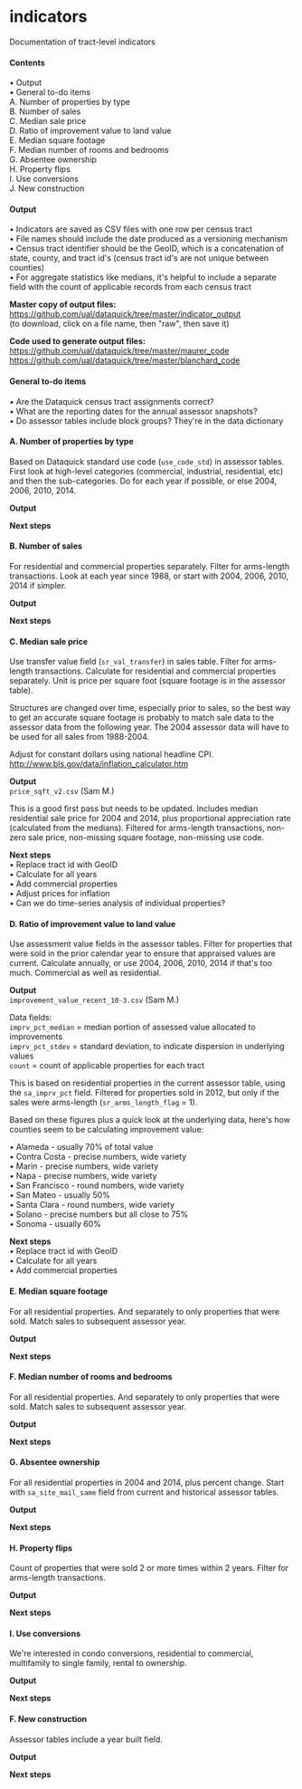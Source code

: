 indicators
==========

Documentation of tract-level indicators

#### Contents

• Output  
• General to-do items  
A. Number of properties by type  
B. Number of sales  
C. Median sale price  
D. Ratio of improvement value to land value  
E. Median square footage  
F. Median number of rooms and bedrooms  
G. Absentee ownership  
H. Property flips  
I. Use conversions  
J. New construction


#### Output

• Indicators are saved as CSV files with one row per census tract  
• File names should  include the date produced as a versioning mechanism  
• Census tract identifier should be the GeoID, which is a concatenation of state, county, and tract id's (census tract id's are not unique between counties)  
• For aggregate statistics like medians, it's helpful to include a separate field with the count of applicable records from each census tract

**Master copy of output files:**  
https://github.com/ual/dataquick/tree/master/indicator_output  
(to download, click on a file name, then "raw", then save it)

**Code used to generate output files:**  
https://github.com/ual/dataquick/tree/master/maurer_code  
https://github.com/ual/dataquick/tree/master/blanchard_code


#### General to-do items

• Are the Dataquick census tract assignments correct?  
• What are the reporting dates for the annual assessor snapshots?  
• Do assessor tables include block groups? They're in the data dictionary


#### A. Number of properties by type

Based on Dataquick standard use code (`use_code_std`) in assessor tables. First look at high-level categories (commercial, industrial, residential, etc) and then the sub-categories. Do for each year if possible, or else 2004, 2006, 2010, 2014.

**Output**

**Next steps**


#### B. Number of sales

For residential and commercial properties separately. Filter for arms-length transactions. Look at each year since 1988, or start with 2004, 2006, 2010, 2014 if simpler.

**Output**

**Next steps**


#### C. Median sale price

Use transfer value field (`sr_val_transfer`) in sales table. Filter for arms-length transactions. Calculate for residential and commercial properties separately. Unit is price per square foot (square footage is in the assessor table). 

Structures are changed over time, especially prior to sales, so the best way to get an accurate square footage is probably to match sale data to the assessor data from the following year. The 2004 assessor data will have to be used for all sales from 1988-2004. 

Adjust for constant dollars using national headline CPI. 
http://www.bls.gov/data/inflation_calculator.htm

**Output**  
`price_sqft_v2.csv` (Sam M.)

This is a good first pass but needs to be updated. Includes median residential sale price for 2004 and 2014, plus proportional appreciation rate (calculated from the medians). Filtered for arms-length transactions, non-zero sale price, non-missing square footage, non-missing use code.

**Next steps**  
• Replace tract id with GeoID  
• Calculate for all years  
• Add commercial properties  
• Adjust prices for inflation  
• Can we do time-series analysis of individual properties?


#### D. Ratio of improvement value to land value

Use assessment value fields in the assessor tables. Filter for properties that were sold in the prior calendar year to ensure that appraised values are current. Calculate annually, or use 2004, 2006, 2010, 2014 if that's too much. Commercial as well as residential. 

**Output**  
`improvement_value_recent_10-3.csv` (Sam M.)

Data fields:  
`imprv_pct_median` = median portion of assessed value allocated to improvements  
`imprv_pct_stdev` = standard deviation, to indicate dispersion in underlying values    
`count` = count of applicable properties for each tract

This is based on residential properties in the current assessor table, using the `sa_imprv_pct` field. Filtered for properties sold in 2012, but only if the sales were arms-length (`sr_arms_length_flag` = 1).

Based on these figures plus a quick look at the underlying data, here's how counties seem to be calculating improvement value:

• Alameda - usually 70% of total value  
• Contra Costa - precise numbers, wide variety  
• Marin - precise numbers, wide variety  
• Napa - precise numbers, wide variety  
• San Francisco - round numbers, wide variety  
• San Mateo - usually 50%  
• Santa Clara - round numbers, wide variety  
• Solano - precise numbers but all close to 75%  
• Sonoma - usually 60%

**Next steps**  
• Replace tract id with GeoID  
• Calculate for all years  
• Add commercial properties


#### E. Median square footage

For all residential properties. And separately to only properties that were sold. Match sales to subsequent assessor year. 

**Output**

**Next steps**


#### F. Median number of rooms and bedrooms

For all residential properties. And separately to only properties that were sold. Match sales to subsequent assessor year. 

**Output**

**Next steps**


#### G. Absentee ownership

For all residential properties in 2004 and 2014, plus percent change. Start with `sa_site_mail_same` field from current and historical assessor tables. 

**Output**

**Next steps**


#### H. Property flips

Count of properties that were sold 2 or more times within 2 years. Filter for arms-length transactions.

**Output**

**Next steps**


#### I. Use conversions

We're interested in condo conversions, residential to commercial, multifamily to single family, rental to ownership. 

**Output**

**Next steps**


#### F. New construction

Assessor tables include a year built field.

**Output**

**Next steps**


